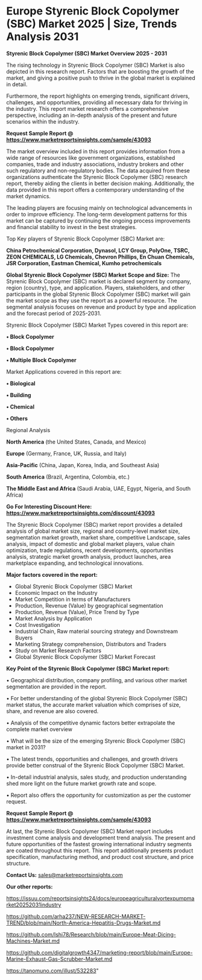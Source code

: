 # Europe Styrenic Block Copolymer (SBC) Market 2025 | Size, Trends Analysis 2031

<Strong> Styrenic Block Copolymer (SBC) Market Overview 2025 - 2031</strong>

The rising technology in Styrenic Block Copolymer (SBC) Market is also depicted in this research report. Factors that are boosting the growth of the market, and giving a positive push to thrive in the global market is explained in detail.

Furthermore, the report highlights on emerging trends, significant drivers, challenges, and opportunities, providing all necessary data for thriving in the industry. This report market research offers a comprehensive perspective, including an in-depth analysis of the present and future scenarios within the industry.

<strong>Request Sample Report @ <a href=https://www.marketreportsinsights.com/sample/43093>https://www.marketreportsinsights.com/sample/43093</a></strong>

The market overview included in this report provides information from a wide range of resources like government organizations, established companies, trade and industry associations, industry brokers and other such regulatory and non-regulatory bodies. The data acquired from these organizations authenticate the Styrenic Block Copolymer (SBC) research report, thereby aiding the clients in better decision making. Additionally, the data provided in this report offers a contemporary understanding of the market dynamics.

The leading players are focusing mainly on technological advancements in order to improve efficiency. The long-term development patterns for this market can be captured by continuing the ongoing process improvements and financial stability to invest in the best strategies.

Top Key players of Styrenic Block Copolymer (SBC) Market are:

<strong>China Petrochemical Corporation, Dynasol, LCY Group, PolyOne, TSRC, ZEON CHEMICALS, LG Chemicals, Chevron Phillips, En Chuan Chemicals, JSR Corporation, Eastman Chemical, Kumho petrochemicals</strong>

<strong><b>Global Styrenic Block Copolymer (SBC) Market Scope and Size:</b></strong>
The Styrenic Block Copolymer (SBC) market is declared segment by company, region (country), type, and application. Players, stakeholders, and other participants in the global Styrenic Block Copolymer (SBC) market will gain the market scope as they use the report as a powerful resource. The segmental analysis focuses on revenue and product by type and application and the forecast period of 2025-2031.

Styrenic Block Copolymer (SBC) Market Types covered in this report are:

<strong>•  Block Copolymer

•  Block Copolymer

•  Multiple Block Copolymer</strong>

Market Applications covered in this report are:

<strong>•  Biological

•  Building

•  Chemical

•  Others</strong> 

Regional Analysis

<strong>North America</strong> (the United States, Canada, and Mexico)

<strong>Europe</strong> (Germany, France, UK, Russia, and Italy)

<strong>Asia-Pacific</strong> (China, Japan, Korea, India, and Southeast Asia)

<strong>South America</strong> (Brazil, Argentina, Colombia, etc.)

<strong>The Middle East and Africa</strong> (Saudi Arabia, UAE, Egypt, Nigeria, and South Africa)

<strong>Go For Interesting Discount Here: <a href=https://www.marketreportsinsights.com/discount/43093>https://www.marketreportsinsights.com/discount/43093</a></strong>

The Styrenic Block Copolymer (SBC) market report provides a detailed analysis of global market size, regional and country-level market size, segmentation market growth, market share, competitive Landscape, sales analysis, impact of domestic and global market players, value chain optimization, trade regulations, recent developments, opportunities analysis, strategic market growth analysis, product launches, area marketplace expanding, and technological innovations.

<strong><b>Major factors covered in the report:</b></strong>
<ul>
  <li>Global Styrenic Block Copolymer (SBC) Market </li>
  <li>Economic Impact on the Industry</li>
  <li>Market Competition in terms of Manufacturers</li>
  <li>Production, Revenue (Value) by geographical segmentation</li>
  <li>Production, Revenue (Value), Price Trend by Type</li>
  <li>Market Analysis by Application</li>
  <li>Cost Investigation</li>
  <li>Industrial Chain, Raw material sourcing strategy and Downstream Buyers</li>
  <li>Marketing Strategy comprehension, Distributors and Traders</li>
  <li>Study on Market Research Factors</li>
  <li>Global Styrenic Block Copolymer (SBC) Market Forecast</li>
</ul>

<strong><b>Key Point of the Styrenic Block Copolymer (SBC) Market report:</b></strong>

• Geographical distribution, company profiling, and various other market segmentation are provided in the report.

• For better understanding of the global Styrenic Block Copolymer (SBC) market status, the accurate market valuation which comprises of size, share, and revenue are also covered.

• Analysis of the competitive dynamic factors better extrapolate the complete market overview

• What will be the size of the emerging Styrenic Block Copolymer (SBC) market in 2031?

• The latest trends, opportunities and challenges, and growth drivers provide better construal of the Styrenic Block Copolymer (SBC) Market.

• In-detail industrial analysis, sales study, and production understanding shed more light on the future market growth rate and scope.

• Report also offers the opportunity for customization as per the customer request.

<strong>Request Sample Report @ <a href=https://www.marketreportsinsights.com/sample/43093>https://www.marketreportsinsights.com/sample/43093</a></strong>

At last, the Styrenic Block Copolymer (SBC) Market report includes investment come analysis and development trend analysis. The present and future opportunities of the fastest growing international industry segments are coated throughout this report. This report additionally presents product specification, manufacturing method, and product cost structure, and price structure.

<strong>Contact Us:</strong>
sales@marketreportsinsights.com

<strong>Our other reports:</strong>

<a href=https://issuu.com/reportsinsights24/docs/europeagriculturalvortexpumpmarket20252031industry>https://issuu.com/reportsinsights24/docs/europeagriculturalvortexpumpmarket20252031industry</a>

<a href=https://github.com/arha237/NEW-RESEARCH-MARKET-TREND/blob/main/North-America-Hepatitis-Drugs-Market.md>https://github.com/arha237/NEW-RESEARCH-MARKET-TREND/blob/main/North-America-Hepatitis-Drugs-Market.md</a>

<a href=https://github.com/Ishi78/Research/blob/main/Europe-Meat-Dicing-Machines-Market.md>https://github.com/Ishi78/Research/blob/main/Europe-Meat-Dicing-Machines-Market.md</a>

<a href=https://github.com/digitalgrowth4347/marketing-report/blob/main/Europe-Marine-Exhaust-Gas-Scrubber-Market.md>https://github.com/digitalgrowth4347/marketing-report/blob/main/Europe-Marine-Exhaust-Gas-Scrubber-Market.md</a>

<a href=https://tanomuno.com/illust/532283>https://tanomuno.com/illust/532283</a>"
